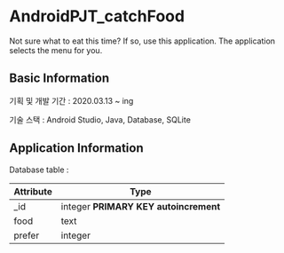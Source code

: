 # AndroidPJT_catchFood

Not sure what to eat this time? If so, use this application. The application selects the menu for you.

## Basic Information

기획 및 개발 기간 : 2020.03.13 ~ ing 

기술 스택 : Android Studio, Java, Database, SQLite

## Application Information

Database table :

| Attribute | Type                                  |
| --------- | ------------------------------------- |
| _id       | integer **PRIMARY KEY autoincrement** |
| food      | text                                  |
| prefer    | integer                               |
